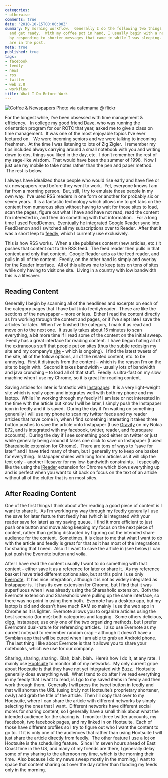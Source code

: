 ```yaml
---
categories:
- otherwise
comments: true
date: "2010-10-15T00:00:00Z"
summary: My morning workflow.  Generally I do the following two things before I shower
  and get ready.  With my coffee pot in hand, I usually begin with a news sweep followed
  by responding to shorter messages that came in while I was sleeping.  The specifics
  are in the post.
meta: true
published: true
tags:
- facebook
- feedly
- news
- rss
- twitter
- web 2.0
- workflow
title: What I Do Before Work
---
```


[![Coffee & Newspapers][2]][2]
Photo via cafemama @ flickr

For the longest while, I’ve been obsessed with time management & efficiency.   In college my good friend [Dave][2], who was running the orientation program for our ROTC that year, asked me to give a class on time management.  It was one of the most enjoyable topics I’ve ever lectured on.   We were incoming seniors and we were talking to incoming freshmen.  At the time I was listening to lots of Zig Zigler.  I remember my tips included always carrying around a small notebook with you and writing down to dos, things you liked in the day, etc.  I don’t remember the rest of my sage-like wisdom.  That would have been the summer of 1998.  Now I just use my mobile to take notes rather than the pen and paper method.  The rest is below.

 [2]: http://millensonthemove.blogspot.com/

I always have idealized those people who would rise early and have five or six newspapers read before they went to work.  Yet, everyone knows I am far from a morning person.  But, still, I try to emulate those people in my own way.  I’ve used RSS readers in one form or another for probably six or seven years.  It is a fantastic technology which allows me to get tabs on the content from numerous sites without having to wait for those sites to load, scan the pages, figure out what I have and have not read, read the content I’m interested in, and then do something with that information.   For a long time I used FeedDemon.  Eventually he integrated Google Reader sync into FeedDemon and I switched all my subscriptions over to Reader.  After that it was a short leep to [feedly][3], which I currently use exclusively.

 [3]: http://feedly.com

This is how RSS works.  When a site publishes content (new articles, etc.) it pushes that content out to the RSS feed.  The feed reader then pulls in that content and only that content.  Google Reader acts as the feed reader, and pulls in all of the content.  Feedly, on the other hand is simply and overlay for the Reader interface.  All of this allows me to keep tabs on tons of sites while only having to visit one site.  Living in a country with low bandwidth this is a lifesaver.

## Reading Content

Generally I begin by scanning all of the headlines and excerpts on each of the category pages that I have built into feedly/reader.  These are like the sections of the newspaper – more or less.  Either I read the content directly as I’m working through the content and pages, or if I’ve slept late I save the articles for later.  When I’ve finished the category, I mark it as read and move on to the next one.  It usually takes about 15 minutes to scan everything, a bit more time if I read some of the content on the initial sweep.  Feedly has a great interface for reading content.  I have begun hating all of the extraneous stuff that people put on sites (thus the subtle redesign my site and my company’s [site][4] – which is ongoing).  I find the latest tweets of the site, all of the follow options, all of the related content, etc. to be annoying.  First it distracts from the content – which is the reason I’m on the site to begin with.  Second it takes bandwidth – usually lots of bandwidth and java crunching – to load all of that stuff.  Feedly is ultra-fast on my slow machine when I use my Chrome, so it is great for reading content.

 [4]: http://watershedlegal.com

Saving articles for later is fantastic with [Instapaper][5].  It is a very light-weight site which is really open and integrates well with both my phone and my laptop.  While I’m working through my feedly if I am late or not interested in the time with the article but know I will be later, I simply push the Instapaper icon in feedly and it is saved.  During the day if I’m waiting on something generally I will use my phone to scan my twitter feeds and my reader articles that have come in, when I find something interesting it takes three button pushes to save the article onto Instapaper (I use [Gravity][6] on my Nokia E72, and is integrated with my facebook, twitter, reader, and foursquare accounts).  During the day if I see something good either on twitter or just while generally being around it takes one click to save on Instapaper (I used [Shareaholic][7] extension for [Chrome][8]).  There are tons of ways to “save for later” and I have tried many of them, but I generally try to keep one basket for everything.  Instapaper shines with long form articles as it will clip the text only – another lifesaver for my low-bandwidth constraints.  I especially like the using the [iReader][9] extension for Chrome which blows everything up and is perfect when you want to sit back on focus on the text of an article without all of the clutter that is on most sites.

 [5]: http://instapaper.com
 [6]: http://mobileways.de/gravity
 [7]: https://chrome.google.com/extensions/detail/kbmipnjdeifmobkhgogdnomkihhgojep
 [8]: http://chrome.google.com
 [9]: https://chrome.google.com/extensions/detail/ppelffpjgkifjfgnbaaldcehkpajlmbc

## After Reading Content

One of the first things I think about after reading a good piece of content is I want to share it.  As I’m working my way through my feedly generally I use the save for later feature that feedly has (which is integrated with your reader save for later) as my saving queue.  I find it more efficient to just push one button and move along keeping my focus on the next piece of content, rather than getting distracted by figuring out the intended share audience for the content.  Sometimes, it is clear to me that what I want to do with the article and feedly is great for that as it has most of the integrations for sharing that I need.  Also if I want to save the article in (see below) I can just push the Evernote button and voila.

After I have read the content usually I want to do something with that content – either save it as a reference for later or share it.  As my reference basket I have tried different options also, but at this point I use only [Evernote][10].  It has nice integration, although it is not as widely integrated as Instapaper is.  It has its own extension for Chrome, but I find that it was superfluous when I was already using the Shareaholic extension.  Both the Evernote extension and Shareaholic were pulling up the same interface, so there was no point in using them both.  Evernote has a desktop app, but my laptop is old and doesn’t have much RAM so mainly I use the web app in Chrome as it is lighter.  Evernote allows you to organize articles using the best scenario (for me): both categories and tagging.  Some others delicious, digg, instapaper, use only one of the two organizing methods, but I prefer Evernote’s dual-nature for referencing articles.  I also use Evernote as my current notepad to remember random crap – although it doesn’t have a Symbian app that will be cured when I am able to grab an Android phone.  The last thing I like about Evernote is that it allows you to share your notebooks, which we use for our company.

 [10]: http://evernote.com

Sharing, sharing, sharing.  Blah, blah, blah.  Here’s how I do it, at any rate.  I mainly use [Hootsuite][11] to monitor all of my networks.  My only current gripe about Hootsuite is that they have not yet integrated with Buzz.  Hootsuite generally does everything well.  What I tend to do after I’ve read everything in my feedly that I want to read, is I go to my saved items in feedly and then work through them.  Generally I will press the tweet button in feedly and that will shorten the URL (using bit.ly not Hootsuite’s proprietary shortener, ow.ly) and grab the title of the article.  Then I’ll copy that over to my Hootsuite, where I can share the article with different networks by simply selecting the ones that I want.  Different networks have different social mores for sharing content, so I generally have a small think about what the intended audience for the sharing is.  I monitor three twitter accounts, my facebook, two facebook pages, and my linked in on Hootsuite.  Each of those have different profiles so I try to figure out who I want the content to go to.  If it is only one of the audiences that rather than using Hootsuite I will just share the article directly from feedly.  The other feature I use a lot on Hootsuite is the scheduling feature.  Since I’m seven hours ahead of East Coast time in the US, and many of my friends are there, I generally delay some of my sharing to the afternoon my time, which is the morning their time.  Also because I do my news sweep mostly in the morning, I want to space that content sharing out over the day rather than flooding my feeds only in the morning.

 [11]: http://hootsuite.com